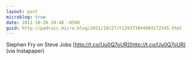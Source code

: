 ```yaml
---
layout: post
microblog: true
date: 2011-10-26 20:48 -0500
guid: http://padraic.micro.blog/2011/10/27/t129373844984172545.html
---
```

Stephen Fry on Steve Jobs [http://t.co/Uu0Q7oUR](http://t.co/Uu0Q7oUR) (via Instapaper)

